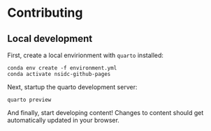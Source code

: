 # Contributing

## Local development

First, create a local envirionment with `quarto` installed:

```
conda env create -f environment.yml
conda activate nsidc-github-pages
```

Next, startup the quarto development server:

```
quarto preview
```

And finally, start developing content! Changes to content should get
automatically updated in your browser.
